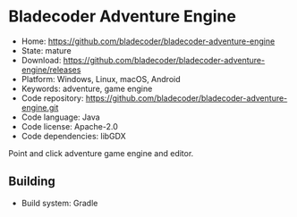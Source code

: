 # Bladecoder Adventure Engine

- Home: https://github.com/bladecoder/bladecoder-adventure-engine
- State: mature
- Download: https://github.com/bladecoder/bladecoder-adventure-engine/releases
- Platform: Windows, Linux, macOS, Android
- Keywords: adventure, game engine
- Code repository: https://github.com/bladecoder/bladecoder-adventure-engine.git
- Code language: Java
- Code license: Apache-2.0
- Code dependencies: libGDX

Point and click adventure game engine and editor.

## Building

- Build system: Gradle
